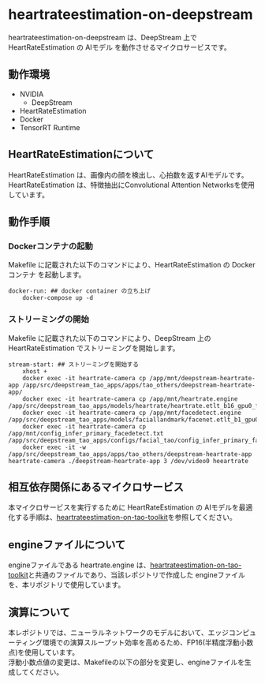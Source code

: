 # heartrateestimation-on-deepstream
heartrateestimation-on-deepstream は、DeepStream 上で HeartRateEstimation の AIモデル を動作させるマイクロサービスです。  

## 動作環境
- NVIDIA 
    - DeepStream
- HeartRateEstimation
- Docker
- TensorRT Runtime

## HeartRateEstimationについて
HeartRateEstimation は、画像内の顔を検出し、心拍数を返すAIモデルです。
HeartRateEstimation は、特徴抽出にConvolutional Attention Networksを使用しています。

## 動作手順
### Dockerコンテナの起動
Makefile に記載された以下のコマンドにより、HeartRateEstimation の Dockerコンテナ を起動します。
```
docker-run: ## docker container の立ち上げ
	docker-compose up -d
```

### ストリーミングの開始
Makefile に記載された以下のコマンドにより、DeepStream 上の HeartRateEstimation でストリーミングを開始します。  
```
stream-start: ## ストリーミングを開始する
	xhost +
	docker exec -it heartrate-camera cp /app/mnt/deepstream-heartrate-app /app/src/deepstream_tao_apps/apps/tao_others/deepstream-heartrate-app/
	docker exec -it heartrate-camera cp /app/mnt/heartrate.engine /app/src/deepstream_tao_apps/models/heartrate/heartrate.etlt_b16_gpu0_fp16.engine
	docker exec -it heartrate-camera cp /app/mnt/facedetect.engine /app/src/deepstream_tao_apps/models/faciallandmark/facenet.etlt_b1_gpu0_fp16.engine
	docker exec -it heartrate-camera cp /app/mnt/config_infer_primary_facedetect.txt /app/src/deepstream_tao_apps/configs/facial_tao/config_infer_primary_facenet.txt
	docker exec -it -w /app/src/deepstream_tao_apps/apps/tao_others/deepstream-heartrate-app heartrate-camera ./deepstream-heartrate-app 3 /dev/video0 heeartrate
```

## 相互依存関係にあるマイクロサービス  
本マイクロサービスを実行するために HeartRateEstimation の AIモデルを最適化する手順は、[heartrateestimation-on-tao-toolkit](https://github.com/latonaio/heartrateestimation-on-tao-toolkit)を参照してください。  

## engineファイルについて
engineファイルである heartrate.engine は、[heartrateestimation-on-tao-toolkit](https://github.com/latonaio/heartrateestimation-on-tao-toolkit)と共通のファイルであり、当該レポジトリで作成した engineファイルを、本リポジトリで使用しています。  

## 演算について
本レポジトリでは、ニューラルネットワークのモデルにおいて、エッジコンピューティング環境での演算スループット効率を高めるため、FP16(半精度浮動小数点)を使用しています。  
浮動小数点値の変更は、Makefileの以下の部分を変更し、engineファイルを生成してください。
